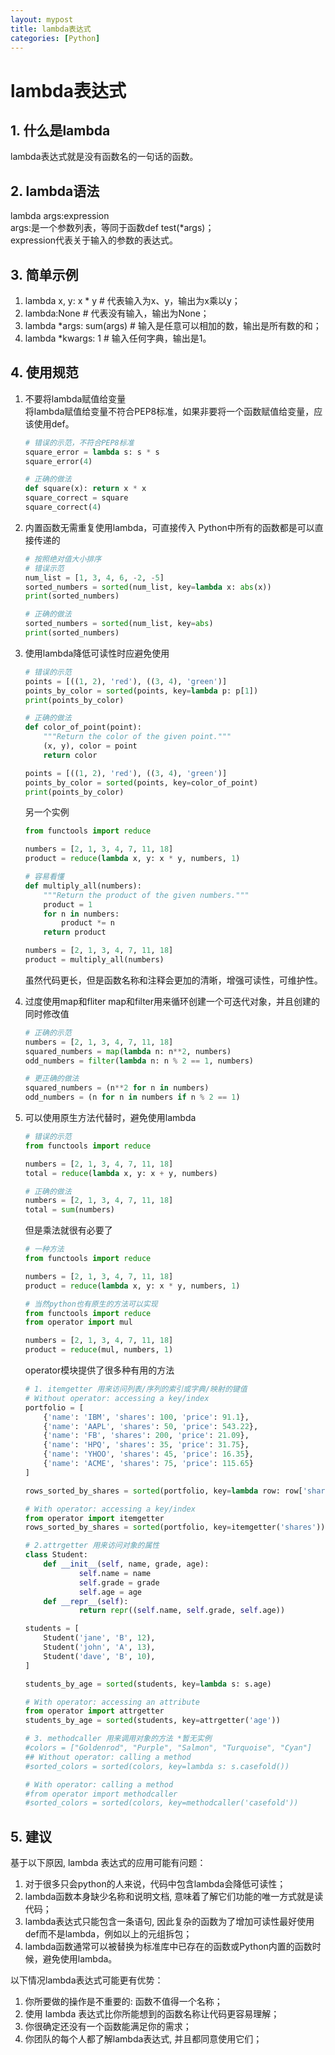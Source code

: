 ```yaml
---
layout: mypost
title: lambda表达式
categories: [Python]
---
```


# lambda表达式

## 1. 什么是lambda

lambda表达式就是没有函数名的一句话的函数。

## 2. lambda语法

lambda args:expression  
args:是一个参数列表，等同于函数def test(*args)；  
expression代表关于输入的参数的表达式。

## 3. 简单示例

1. lambda x, y: x * y  # 代表输入为x、y，输出为x乘以y；  
2. lambda:None  # 代表没有输入，输出为None；  
3. lambda *args: sum(args)  # 输入是任意可以相加的数，输出是所有数的和；  
4. lambda *kwargs: 1  # 输入任何字典，输出是1。  

## 4. 使用规范

1. 不要将lambda赋值给变量  
将lambda赋值给变量不符合PEP8标准，如果非要将一个函数赋值给变量，应该使用def。
    ```python  
    # 错误的示范，不符合PEP8标准
    square_error = lambda s: s * s
    square_error(4)
    
    # 正确的做法
    def square(x): return x * x
    square_correct = square
    square_correct(4)
    ```  

2. 内置函数无需重复使用lambda，可直接传入
Python中所有的函数都是可以直接传递的
    ```python  
    # 按照绝对值大小排序
    # 错误示范
    num_list = [1, 3, 4, 6, -2, -5]
    sorted_numbers = sorted(num_list, key=lambda x: abs(x))
    print(sorted_numbers)
    
    # 正确的做法
    sorted_numbers = sorted(num_list, key=abs)
    print(sorted_numbers)
    ```  
3. 使用lambda降低可读性时应避免使用
    ```python  
    # 错误的示范
    points = [((1, 2), 'red'), ((3, 4), 'green')]
    points_by_color = sorted(points, key=lambda p: p[1])
    print(points_by_color)
    
    # 正确的做法
    def color_of_point(point):
        """Return the color of the given point."""
        (x, y), color = point
        return color
    
    points = [((1, 2), 'red'), ((3, 4), 'green')]
    points_by_color = sorted(points, key=color_of_point)
    print(points_by_color)
    ```

    另一个实例

    ```python  
    from functools import reduce
    
    numbers = [2, 1, 3, 4, 7, 11, 18]
    product = reduce(lambda x, y: x * y, numbers, 1)
    
    # 容易看懂
    def multiply_all(numbers):
        """Return the product of the given numbers."""
        product = 1
        for n in numbers:
            product *= n
        return product
    
    numbers = [2, 1, 3, 4, 7, 11, 18]
    product = multiply_all(numbers)
    ```  

    虽然代码更长，但是函数名称和注释会更加的清晰，增强可读性，可维护性。

4. 过度使用map和fliter
    map和filter用来循环创建一个可迭代对象，并且创建的同时修改值
    ```python  
    # 正确的示范
    numbers = [2, 1, 3, 4, 7, 11, 18]
    squared_numbers = map(lambda n: n**2, numbers)
    odd_numbers = filter(lambda n: n % 2 == 1, numbers)
    
    # 更正确的做法
    squared_numbers = (n**2 for n in numbers)
    odd_numbers = (n for n in numbers if n % 2 == 1)
    ```  
5. 可以使用原生方法代替时，避免使用lambda
    ```python  
    # 错误的示范  
    from functools import reduce
    
    numbers = [2, 1, 3, 4, 7, 11, 18]
    total = reduce(lambda x, y: x + y, numbers)
    
    # 正确的做法
    numbers = [2, 1, 3, 4, 7, 11, 18]
    total = sum(numbers)
    ```
    但是乘法就很有必要了  
    ```python  
    # 一种方法
    from functools import reduce
    
    numbers = [2, 1, 3, 4, 7, 11, 18]
    product = reduce(lambda x, y: x * y, numbers, 1)
    
    # 当然python也有原生的方法可以实现
    from functools import reduce
    from operator import mul
    
    numbers = [2, 1, 3, 4, 7, 11, 18]
    product = reduce(mul, numbers, 1)
    ```  
    operator模块提供了很多种有用的方法  
    ```python  
    # 1. itemgetter 用来访问列表/序列的索引或字典/映射的键值
    # Without operator: accessing a key/index
    portfolio = [
        {'name': 'IBM', 'shares': 100, 'price': 91.1},
        {'name': 'AAPL', 'shares': 50, 'price': 543.22},
        {'name': 'FB', 'shares': 200, 'price': 21.09},
        {'name': 'HPQ', 'shares': 35, 'price': 31.75},
        {'name': 'YHOO', 'shares': 45, 'price': 16.35},
        {'name': 'ACME', 'shares': 75, 'price': 115.65}
    ]
    
    rows_sorted_by_shares = sorted(portfolio, key=lambda row: row['shares'])
    
    # With operator: accessing a key/index
    from operator import itemgetter
    rows_sorted_by_shares = sorted(portfolio, key=itemgetter('shares'))
    
    # 2.attrgetter 用来访问对象的属性
    class Student:
        def __init__(self, name, grade, age):
                self.name = name
                self.grade = grade
                self.age = age
        def __repr__(self):
                return repr((self.name, self.grade, self.age))
    
    students = [
        Student('jane', 'B', 12),
        Student('john', 'A', 13),
        Student('dave', 'B', 10),
    ]
    
    students_by_age = sorted(students, key=lambda s: s.age)
    
    # With operator: accessing an attribute
    from operator import attrgetter
    students_by_age = sorted(students, key=attrgetter('age'))
    
    # 3. methodcaller 用来调用对象的方法 *暂无实例
    #colors = ["Goldenrod", "Purple", "Salmon", "Turquoise", "Cyan"]
    ## Without operator: calling a method
    #sorted_colors = sorted(colors, key=lambda s: s.casefold())
    
    # With operator: calling a method
    #from operator import methodcaller
    #sorted_colors = sorted(colors, key=methodcaller('casefold'))
    ```

## 5. 建议

基于以下原因, lambda 表达式的应用可能有问题：

1. 对于很多只会python的人来说，代码中包含lambda会降低可读性；  
2. lambda函数本身缺少名称和说明文档, 意味着了解它们功能的唯一方式就是读代码；  
3. lambda表达式只能包含一条语句, 因此复杂的函数为了增加可读性最好使用def而不是lambda，例如以上的元组拆包；  
4. lambda函数通常可以被替换为标准库中已存在的函数或Python内置的函数时候，避免使用lambda。  
  
以下情况lambda表达式可能更有优势：  
  
1. 你所要做的操作是不重要的: 函数不值得一个名称；  
2. 使用 lambda 表达式比你所能想到的函数名称让代码更容易理解；  
3. 你很确定还没有一个函数能满足你的需求；  
4. 你团队的每个人都了解lambda表达式, 并且都同意使用它们；  
